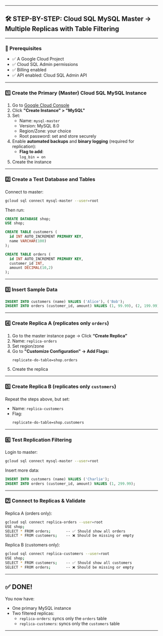 

---

## 🛠️ STEP-BY-STEP: Cloud SQL MySQL Master → Multiple Replicas with Table Filtering

---

### 🧾 Prerequisites

- ✅ A Google Cloud Project
- ✅ Cloud SQL Admin permissions
- ✅ Billing enabled
- ✅ API enabled: Cloud SQL Admin API

---

### 1️⃣ **Create the Primary (Master) Cloud SQL MySQL Instance**

1. Go to [Google Cloud Console](https://console.cloud.google.com/sql)
2. Click **"Create Instance" > "MySQL"**
3. Set:
   - Name: `mysql-master`
   - Version: MySQL 8.0
   - Region/Zone: your choice
   - Root password: set and store securely
4. Enable **automated backups** and **binary logging** (required for replication):
   - **Flag to add**:  
     `log_bin = on`
5. Create the instance

---

### 2️⃣ **Create a Test Database and Tables**

Connect to master:
```bash
gcloud sql connect mysql-master --user=root
```

Then run:
```sql
CREATE DATABASE shop;
USE shop;

CREATE TABLE customers (
  id INT AUTO_INCREMENT PRIMARY KEY,
  name VARCHAR(100)
);

CREATE TABLE orders (
  id INT AUTO_INCREMENT PRIMARY KEY,
  customer_id INT,
  amount DECIMAL(10,2)
);
```

---

### 3️⃣ **Insert Sample Data**
```sql
INSERT INTO customers (name) VALUES ('Alice'), ('Bob');
INSERT INTO orders (customer_id, amount) VALUES (1, 99.99), (2, 199.99);
```

---

### 4️⃣ **Create Replica A (replicates only `orders`)**

1. Go to the master instance page → Click **“Create Replica”**
2. Name: `replica-orders`
3. Set region/zone
4. Go to **"Customize Configuration" → Add Flags:**
   ```txt
   replicate-do-table=shop.orders
   ```
5. Create the replica

---

### 5️⃣ **Create Replica B (replicates only `customers`)**

Repeat the steps above, but set:

- Name: `replica-customers`
- Flag:
  ```txt
  replicate-do-table=shop.customers
  ```

---

### 6️⃣ **Test Replication Filtering**

Login to master:
```bash
gcloud sql connect mysql-master --user=root
```

Insert more data:
```sql
INSERT INTO customers (name) VALUES ('Charlie');
INSERT INTO orders (customer_id, amount) VALUES (1, 299.99);
```

---

### 7️⃣ **Connect to Replicas & Validate**

Replica A (orders only):
```bash
gcloud sql connect replica-orders --user=root
USE shop;
SELECT * FROM orders;       -- ✅ Should show all orders
SELECT * FROM customers;    -- ❌ Should be missing or empty
```

Replica B (customers only):
```bash
gcloud sql connect replica-customers --user=root
USE shop;
SELECT * FROM customers;    -- ✅ Should show all customers
SELECT * FROM orders;       -- ❌ Should be missing or empty
```

---

## ✅ DONE!

You now have:
- One primary MySQL instance
- Two filtered replicas:
  - `replica-orders`: syncs only the `orders` table
  - `replica-customers`: syncs only the `customers` table

---

